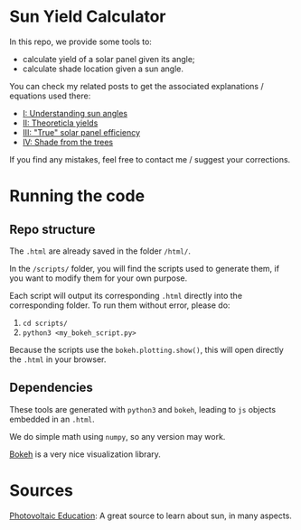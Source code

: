 # Sun Yield Calculator



In this repo, we provide some tools to:

- calculate yield of a solar panel given its angle; 
- calculate shade location given a sun angle.


You can check my related posts to get the associated explanations / equations used there:

- [I: Understanding sun angles](https://japoneris.neocities.org/tech/2022/08/11/Sun_1_trajectories.html)
- [II: Theoreticla yields](https://japoneris.neocities.org/tech/2022/08/11/Sun_2_panel_orientation.html)
- [III: "True" solar panel efficiency](https://japoneris.neocities.org/tech/2022/08/11/Sun_3_true_SP_efficiency.html)
- [IV: Shade from the trees](https://japoneris.neocities.org/tech/2022/08/11/Sun_4_shade_from_trees.html)


If you find any mistakes, feel free to contact me / suggest your corrections.



# Running the code

## Repo structure

The `.html` are already saved in the folder `/html/`.

In the `/scripts/` folder, you will find the scripts used to generate them, if you want to modify them for your own purpose.

Each script will output its corresponding `.html` directly into the corresponding folder.
To run them without error, please do:

1. `cd scripts/`
2. `python3 <my_bokeh_script.py>`

Because the scripts use the `bokeh.plotting.show()`, this will open directly the `.html` in your browser.


## Dependencies 

These tools are generated with `python3` and `bokeh`, leading to `js` objects embedded in an `.html`.

We do simple math using `numpy`, so any version may work.

[Bokeh](https://docs.bokeh.org/en/latest/) is a very nice visualization library.




# Sources 


[Photovoltaic Education](https://www.pveducation.org/pvcdrom/welcome-to-pvcdrom): A great source to learn about sun, in many aspects.
